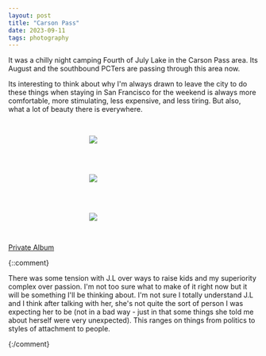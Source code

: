 ```yaml
---
layout: post
title: "Carson Pass"
date: 2023-09-11
tags: photography
---
```


It was a chilly night camping Fourth of July Lake in the Carson Pass area. Its August and the southbound PCTers are passing through this area now.

Its interesting to think about why I'm always drawn to leave the city to do these things when staying in San Francisco for the weekend is always more comfortable, more stimulating, less expensive, and less tiring. But also, what a lot of beauty there is everywhere.

<br>
<p align="center">
<img style="max-width: 1024px; margin: 0 0 0 -162px;" src="https://storage.googleapis.com/fkwang_blog_image_hosting/2023_09_11_carson_pass/img1.jpg">
</p>
<br>

<br>
<p align="center">
<img style="max-width: 1024px; margin: 0 0 0 -162px;" src="https://storage.googleapis.com/fkwang_blog_image_hosting/2023_09_11_carson_pass/img2.jpg">
</p>
<br>

<br>
<p align="center">
<img style="max-width: 1024px; margin: 0 0 0 -162px;" src="https://storage.googleapis.com/fkwang_blog_image_hosting/2023_09_11_carson_pass/img3.jpg">
</p>
<br>

[Private Album](https://jstrieb.github.io/link-lock/#eyJ2IjoiMC4wLjEiLCJlIjoiTXFXWWEzN1o4TmFmS3lzeGRlcHR5QTE0Y3RvcHVWNVF6STd3OWM4cnJjWHNBYlpqK0JlQlhuZ0N4cFU3VURoTTd4ZVlRS05uWkNtZnVXMlFXVU9iZEVxQ2xCNmZrYjJCY3NKWUsxQmFpRDd3a1lURGNvTythbW1aNy9NaVBOOEpZcG1FdmIxbHRRPT0iLCJoIjoiZnJhbmtseSIsInMiOiJ5RzJVM0JkeUFnRmk4QnFHNEg4VkpnPT0iLCJpIjoiOEJOWFNJay9UMUpldy8xWiJ9)

{::comment}

There was some tension with J.L over ways to raise kids and my superiority complex over passion. I'm not too sure what to make of it right now but it will be something I'll be thinking about. I'm not sure I totally understand J.L and I think after talking with her, she's not quite the sort of person I was expecting her to be (not in a bad way - just in that some things she told me about herself were very unexpected). This ranges on things from politics to styles of attachment to people.

{:/comment}